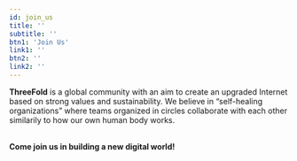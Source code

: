 ```yaml
---
id: join_us
title: ''
subtitle: ''
btn1: 'Join Us'
link1: ''
btn2: ''
link2: ''
---
```


**ThreeFold** is a global community with an aim to create an upgraded Internet based on strong values and sustainability. We believe in “self-healing organizations” where teams organized in circles collaborate with each other similarily to how our own human body works.
<br/>
<br/>

**Come join us in building a new digital world!**
